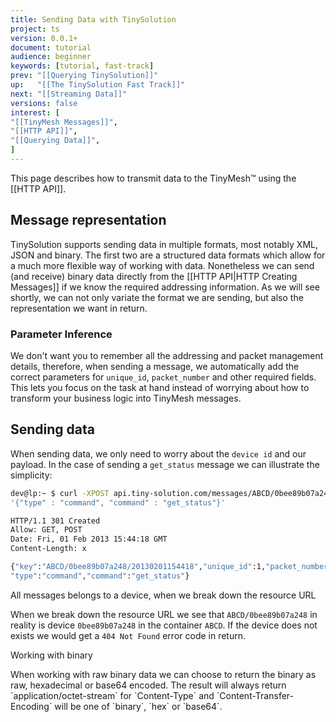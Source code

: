 ```yaml
---
title: Sending Data with TinySolution
project: ts
version: 0.0.1+
document: tutorial
audience: beginner
keywords: [tutorial, fast-track]
prev: "[[Querying TinySolution]]"
up:   "[[The TinySolution Fast Track]]"
next: "[[Streaming Data]]"
versions: false
interest: [
"[[TinyMesh Messages]]",
"[[HTTP API]]",
"[[Querying Data]]",
]
---
```


This page describes how to transmit data to the TinyMesh™ using the [[HTTP API]].

## Message representation

TinySolution supports sending data in multiple formats, most notably
XML, JSON and binary. The first two are a structured data formats which
allow for a much more flexible way of working with data. Nonetheless
we can send (and receive) binary data directly from the [[HTTP API|HTTP Creating Messages]]
if we know the required addressing information. As we will see shortly,
we can not only variate the format we are sending, but also the 
representation we want in return.

### Parameter Inference

We don't want you to remember all the addressing and packet management
details, therefore, when sending a message, we automatically add the
correct parameters for `unique_id`, `packet_number` and other required
fields. This lets you focus on the task at hand instead of worrying
about how to transform your business logic into TinyMesh messages.

## Sending data

When sending data, we only need to worry about the `device id` and our
payload. In the case of sending a `get_status` message we can illustrate
the simplicity:

```bash
dev@lp:~ $ curl -XPOST api.tiny-solution.com/messages/ABCD/0bee89b07a248 -d \
'{"type" : "command", "command" : "get_status"}'

HTTP/1.1 301 Created
Allow: GET, POST
Date: Fri, 01 Feb 2013 15:44:18 GMT
Content-Length: x

{"key":"ABCD/0bee89b07a248/20130201154418","unique_id":1,"packet_number":1,
"type":"command","command":"get_status"}
```

All messages belongs to a device, when we break down the resource URL

When we break down the resource URL we see that `ABCD/0bee89b07a248`
in reality is device `0bee89b07a248` in the container `ABCD`. If the 
device does not exists we would get a `404 Not Found` error code in return.

<div class="info">
 <div class="title">Working with binary</div>
 <p>
  When working with raw binary data we can choose to return the binary
  as raw, hexadecimal or base64 encoded. The result will always return
  `application/octet-stream` for `Content-Type` and
  `Content-Transfer-Encoding` will be one of `binary`, `hex` or `base64`.
 </p>
</div>
